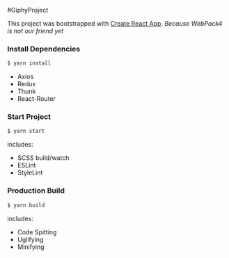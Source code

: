 #GiphyProject

This project was bootstrapped with [Create React App](https://github.com/facebookincubator/create-react-app).
*Because WebPack4 is not our friend yet*

### Install Dependencies
```sh
$ yarn install
```
- Axios
- Redux
- Thunk
- React-Router

### Start Project
```sh
$ yarn start
```
includes:
- SCSS build/watch
- ESLint
- StyleLint

### Production Build
```sh
$ yarn build
```
includes:
- Code Spitting
- Uglifying 
- Minifying